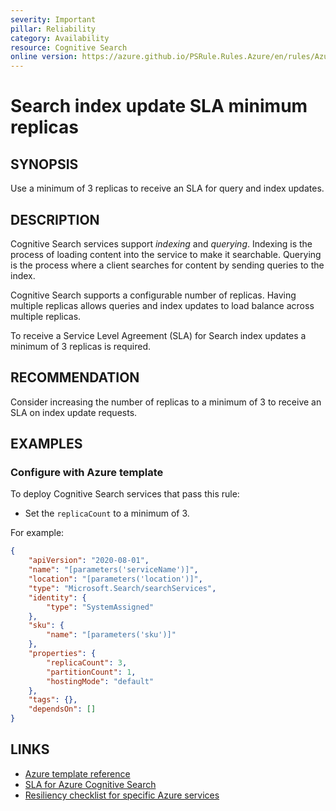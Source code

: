 ```yaml
---
severity: Important
pillar: Reliability
category: Availability
resource: Cognitive Search
online version: https://azure.github.io/PSRule.Rules.Azure/en/rules/Azure.Search.IndexSLA/
---
```


# Search index update SLA minimum replicas

## SYNOPSIS

Use a minimum of 3 replicas to receive an SLA for query and index updates.

## DESCRIPTION

Cognitive Search services support _indexing_ and _querying_.
Indexing is the process of loading content into the service to make it searchable.
Querying is the process where a client searches for content by sending queries to the index.

Cognitive Search supports a configurable number of replicas.
Having multiple replicas allows queries and index updates to load balance across multiple replicas.

To receive a Service Level Agreement (SLA) for Search index updates a minimum of 3 replicas is required.

## RECOMMENDATION

Consider increasing the number of replicas to a minimum of 3 to receive an SLA on index update requests.

## EXAMPLES

### Configure with Azure template

To deploy Cognitive Search services that pass this rule:

- Set the `replicaCount` to a minimum of 3.

For example:

```json
{
    "apiVersion": "2020-08-01",
    "name": "[parameters('serviceName')]",
    "location": "[parameters('location')]",
    "type": "Microsoft.Search/searchServices",
    "identity": {
        "type": "SystemAssigned"
    },
    "sku": {
        "name": "[parameters('sku')]"
    },
    "properties": {
        "replicaCount": 3,
        "partitionCount": 1,
        "hostingMode": "default"
    },
    "tags": {},
    "dependsOn": []
}
```

## LINKS

- [Azure template reference](https://docs.microsoft.com/azure/templates/microsoft.search/searchservices#searchserviceproperties-object)
- [SLA for Azure Cognitive Search](https://azure.microsoft.com/support/legal/sla/search)
- [Resiliency checklist for specific Azure services](https://docs.microsoft.com/azure/architecture/checklist/resiliency-per-service#search)
